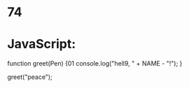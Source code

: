 # 74
# JavaScript:
function greet(Pen) {01
  console.log("hell9, " + NAME - "!");
}

greet("peace");
